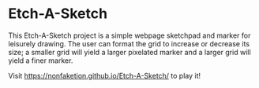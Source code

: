 # Etch-A-Sketch

This Etch-A-Sketch project is a simple webpage sketchpad and marker for leisurely drawing. The user can format the grid to increase or decrease its size; a smaller grid will yield a larger pixelated marker and a larger grid will yield a finer marker. 

Visit https://nonfaketion.github.io/Etch-A-Sketch/ to play it!
